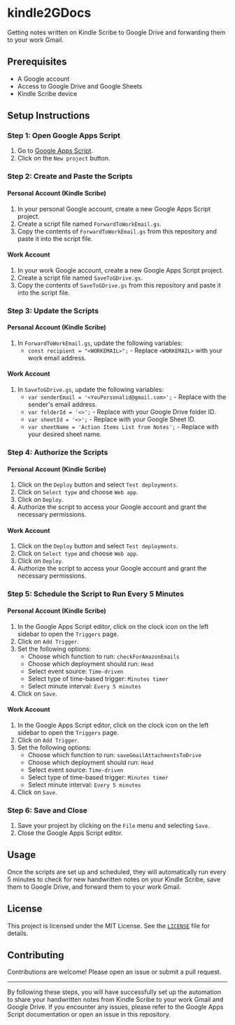 # kindle2GDocs

Getting notes written on Kindle Scribe to Google Drive and forwarding them to your work Gmail.

## Prerequisites

- A Google account
- Access to Google Drive and Google Sheets
- Kindle Scribe device

## Setup Instructions

### Step 1: Open Google Apps Script

1. Go to [Google Apps Script](https://script.google.com/).
2. Click on the `New project` button.

### Step 2: Create and Paste the Scripts

#### Personal Account (Kindle Scribe)

1. In your personal Google account, create a new Google Apps Script project.
2. Create a script file named `ForwardToWorkEmail.gs`.
3. Copy the contents of `ForwardToWorkEmail.gs` from this repository and paste it into the script file.

#### Work Account

1. In your work Google account, create a new Google Apps Script project.
2. Create a script file named `SaveToGDrive.gs`.
3. Copy the contents of `SaveToGDrive.gs` from this repository and paste it into the script file.

### Step 3: Update the Scripts

#### Personal Account (Kindle Scribe)

1. In `ForwardToWorkEmail.gs`, update the following variables:
   - `const recipient = "<WORKEMAIL>";` - Replace `<WORKEMAIL>` with your work email address.

#### Work Account

1. In `SaveToGDrive.gs`, update the following variables:
   - `var senderEmail = '<YouPersonalid@gmail.com>';` - Replace with the sender's email address.
   - `var folderId = '<>';` - Replace with your Google Drive folder ID.
   - `var sheetId = '<>';` - Replace with your Google Sheet ID.
   - `var sheetName = 'Action Items List from Notes';` - Replace with your desired sheet name.

### Step 4: Authorize the Scripts

#### Personal Account (Kindle Scribe)

1. Click on the `Deploy` button and select `Test deployments`.
2. Click on `Select type` and choose `Web app`.
3. Click on `Deploy`.
4. Authorize the script to access your Google account and grant the necessary permissions.

#### Work Account

1. Click on the `Deploy` button and select `Test deployments`.
2. Click on `Select type` and choose `Web app`.
3. Click on `Deploy`.
4. Authorize the script to access your Google account and grant the necessary permissions.

### Step 5: Schedule the Script to Run Every 5 Minutes

#### Personal Account (Kindle Scribe)

1. In the Google Apps Script editor, click on the clock icon on the left sidebar to open the `Triggers` page.
2. Click on `Add Trigger`.
3. Set the following options:
   - Choose which function to run: `checkForAmazonEmails`
   - Choose which deployment should run: `Head`
   - Select event source: `Time-driven`
   - Select type of time-based trigger: `Minutes timer`
   - Select minute interval: `Every 5 minutes`
4. Click on `Save`.

#### Work Account

1. In the Google Apps Script editor, click on the clock icon on the left sidebar to open the `Triggers` page.
2. Click on `Add Trigger`.
3. Set the following options:
   - Choose which function to run: `saveGmailAttachmentsToDrive`
   - Choose which deployment should run: `Head`
   - Select event source: `Time-driven`
   - Select type of time-based trigger: `Minutes timer`
   - Select minute interval: `Every 5 minutes`
4. Click on `Save`.

### Step 6: Save and Close

1. Save your project by clicking on the `File` menu and selecting `Save`.
2. Close the Google Apps Script editor.

## Usage

Once the scripts are set up and scheduled, they will automatically run every 5 minutes to check for new handwritten notes on your Kindle Scribe, save them to Google Drive, and forward them to your work Gmail.

## License

This project is licensed under the MIT License. See the [`LICENSE`](LICENSE ) file for details.

## Contributing

Contributions are welcome! Please open an issue or submit a pull request.

---

By following these steps, you will have successfully set up the automation to share your handwritten notes from Kindle Scribe to your work Gmail and Google Drive. If you encounter any issues, please refer to the Google Apps Script documentation or open an issue in this repository.